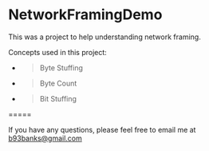 # NetworkFramingDemo

This was a project to help understanding network framing.

Concepts used in this project:
* >Byte Stuffing
* >Byte Count
* >Bit Stuffing

=====

If you have any questions, please feel free to email me at b93banks@gmail.com
